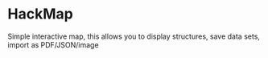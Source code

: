 # HackMap
Simple interactive map, this allows you to display structures, save data sets, import as PDF/JSON/image
